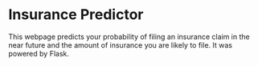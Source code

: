 # Insurance Predictor 


This webpage predicts your probability of filing an insurance claim in the near future and the amount of insurance you are likely to file. It was powered by Flask. 
